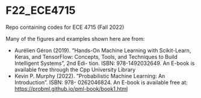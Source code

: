 # F22_ECE4715
Repo containing codes for ECE 4715 (Fall 2022)


Many of the figures and examples shown here are from:
* Aurélien Géron (2019). ”Hands-On Machine Learning with Scikit-Learn, Keras, and TensorFlow: Concepts, Tools, and Techniques to Build Intelligent Systems”, 2nd Edi- tion. ISBN: 978-1492032649. An E-book is available free through the Cpp University Library
* Kevin P. Murphy (2022). ”Probabilistic Machine Learning: An Introduction”. ISBN: 978- 0262046824. An E-book is available free at: https://probml.github.io/pml-book/book1.html
